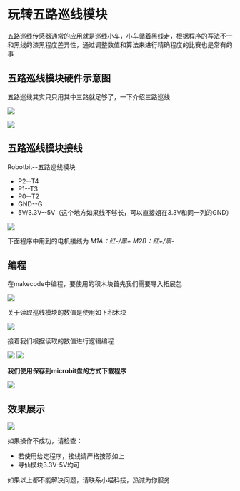 # 玩转五路巡线模块

五路巡线传感器通常的应用就是巡线小车，小车循着黑线走，根据程序的写法不一和黑线的漆黑程度差异性，通过调整数值和算法来进行精确程度的比赛也是常有的事

## 五路巡线模块硬件示意图

五路巡线其实只只用其中三路就足够了，一下介绍三路巡线

![](./wanxunxian/xunxian_zhanshi.png)

![](./wanxunxian/xunxian_zhanshi_2.png)

## 五路巡线模块接线

Robotbit--五路巡线模块

- P2--T4
- P1--T3
- P0--T2
- GND--G
- 5V/3.3V--5V（这个地方如果线不够长，可以直接姐在3.3V和同一列的GND）

![](./wanxunxian/xunxian_jiaxian.png)

下面程序中用到的电机接线为 _M1A：红-/黑+  M2B：红+/黑-_
## 编程

在makecode中编程，要使用的积木块首先我们需要导入拓展包

![](./wanxunxian/daobao.png)

关于读取巡线模块的数值是使用如下积木块

![](./wanxunxian/biancheng_1.png)

接着我们根据读取的数值进行逻辑编程

![](./wanxunxian/xunxian_biancheng1.png)
![](./wanxunxian/xunxian_biancheng2.png)

__我们使用保存到microbit盘的方式下载程序__

![](./wanxunxian/xiazai1.png)

## 效果展示

![](./wanxunxian/xunxian.gif)

如果操作不成功，请检查：

- 若使用给定程序，接线请严格按照如上
- 寻仙模块3.3V-5V均可



如果以上都不能解决问题，请联系小喵科技，热诚为你服务